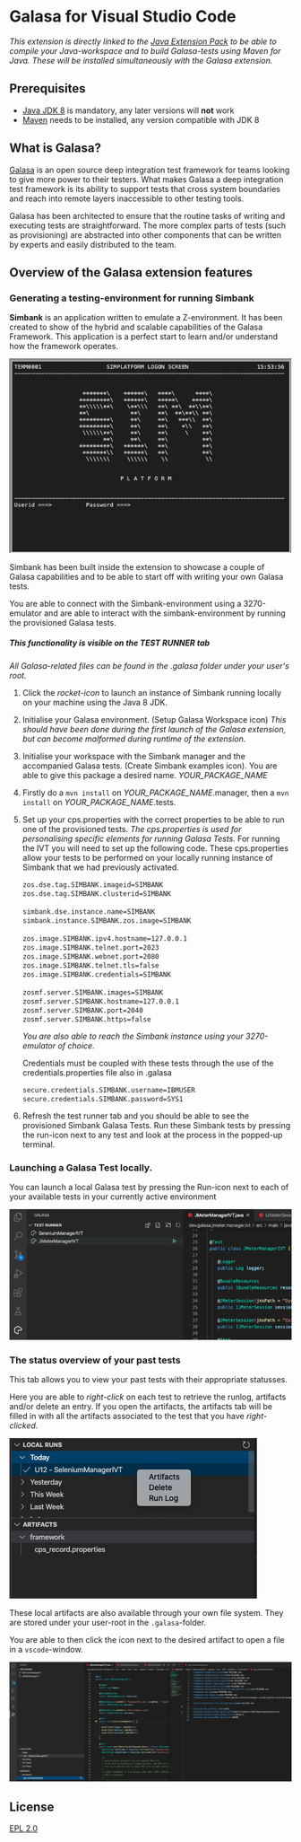 # Galasa for Visual Studio Code

*This extension is directly linked to the [Java Extension Pack](https://code.visualstudio.com/docs/languages/java) to be able to compile your Java-workspace and to build Galasa-tests using Maven for Java. These will be installed simultaneously with the Galasa extension.*

## Prerequisites

-  [Java JDK 8](https://www.oracle.com/java/technologies/javase-jdk8-downloads.html) is mandatory, any later versions will **not** work
- [Maven](https://maven.apache.org/download.cgi) needs to be installed, any version compatible with JDK 8

## What is Galasa?

[Galasa](https://galasa.dev/) is an open source deep integration test framework for teams looking to give more power to their testers. What makes Galasa a deep integration test framework is its ability to support tests that cross system boundaries and reach into remote layers inaccessible to other testing tools. 

Galasa has been architected to ensure that the routine tasks of writing and executing tests are straightforward. The more complex parts of tests (such as provisioning) are abstracted into other components that can be written by experts and easily distributed to the team.

## Overview of the Galasa extension features

### Generating a testing-environment for running Simbank

**Simbank** is an application written to emulate a Z-environment. It has been created to show of the hybrid and scalable capabilities of the Galasa Framework. This application is a perfect start to learn and/or understand how the framework operates.

![Simbank initial screen](resources/readme/simplatform.png)

Simbank has been built inside the extension to showcase a couple of Galasa capabilities and to be able to start off with writing your own Galasa tests.

You are able to connect with the Simbank-environment using a 3270-emulator and are able to interact with the simbank-environment by running the provisioned Galasa tests.


##### This functionality is visible on the TEST RUNNER tab

*All Galasa-related files can be found in the .galasa folder under your user's root.*

1. Click the *rocket-icon* to launch an instance of Simbank running locally on your machine using the Java 8 JDK.

2. Initialise your Galasa environment. (Setup Galasa Workspace icon) *This should have been done during the first launch of the Galasa extension, but can become malformed during runtime of the extension.*

3. Initialise your workspace with the Simbank manager and the accompanied Galasa tests. (Create Simbank examples icon). You are able to give this package a desired name. *YOUR_PACKAGE_NAME*



4. Firstly do a `mvn install` on  *YOUR_PACKAGE_NAME*.manager, then a `mvn install` on *YOUR_PACKAGE_NAME*.tests.



5. Set up your cps.properties with the correct properties to be able to run one of the provisioned tests. *The cps.properties is used for personalising specific elements for running Galasa Tests.*  For running the IVT you will need to set up the following code. These cps.properties allow your tests to be performed on your locally running instance of Simbank that we had previously activated.

    


    ```cps.properties
    zos.dse.tag.SIMBANK.imageid=SIMBANK
    zos.dse.tag.SIMBANK.clusterid=SIMBANK

    simbank.dse.instance.name=SIMBANK
    simbank.instance.SIMBANK.zos.image=SIMBANK

    zos.image.SIMBANK.ipv4.hostname=127.0.0.1
    zos.image.SIMBANK.telnet.port=2023
    zos.image.SIMBANK.webnet.port=2080
    zos.image.SIMBANK.telnet.tls=false
    zos.image.SIMBANK.credentials=SIMBANK

    zosmf.server.SIMBANK.images=SIMBANK
    zosmf.server.SIMBANK.hostname=127.0.0.1
    zosmf.server.SIMBANK.port=2040
    zosmf.server.SIMBANK.https=false
    ```

    *You are also able to reach the Simbank instance using your 3270-emulator of choice.*
    

    Credentials must be coupled with these tests through the use of the credentials.properties file also in .galasa

    ```credentials.properties
    secure.credentials.SIMBANK.username=IBMUSER
    secure.credentials.SIMBANK.password=SYS1
    ```


6. Refresh the test runner tab and you should be able to see the provisioned Simbank Galasa Tests.
Run these Simbank tests by pressing the run-icon next to any test and look at the process in the popped-up terminal.


### Launching a Galasa Test locally.

You can launch a local Galasa test by pressing the Run-icon next to each of your available tests in your currently active environment

![Running a local test](resources/readme/runningLocal.png)

### The status overview of your past tests

This tab allows you to view your past tests with their appropriate statusses.

Here you are able to *right-click* on each test to retrieve the runlog, artifacts and/or delete an entry.
 If you open the artifacts, the artifacts tab will be filled in with all the artifacts associated to the test that you have *right-clicked*.

 ![Status Overview](resources/readme/localRuns.png)

These local artifacts are also available through your own file system. They are stored under your user-root in the `.galasa`-folder.

You are able to then click the icon next to the desired artifact to open a file in a `vscode`-window.

![Opening a file](resources/readme/openFile.png)

## License

[EPL 2.0](LICENSE)